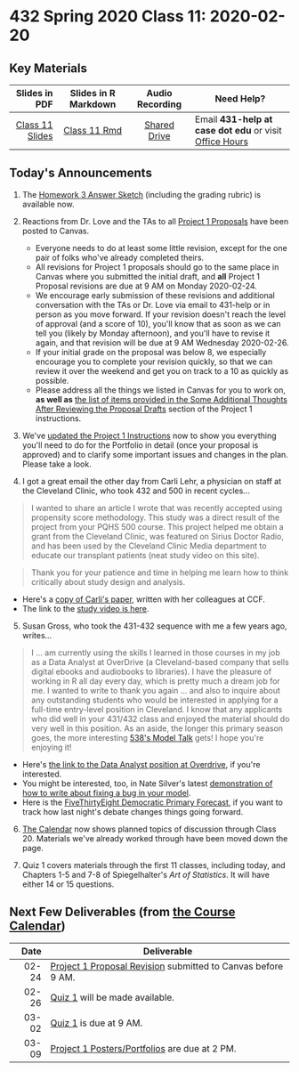 # 432 Spring 2020 Class 11: 2020-02-20

## Key Materials

Slides in PDF | Slides in R Markdown | Audio Recording | Need Help?
------------: | :------------------: | :--------------: | ---------------------------
[Class 11 Slides](https://github.com/THOMASELOVE/2020-432/blob/master/classes/class11/432_2020_slides11.pdf) | [Class 11 Rmd](https://github.com/THOMASELOVE/2020-432/blob/master/classes/class11/432_2020_slides11.Rmd) | [Shared Drive](http://bit.ly/432-2020-audio) | Email **431-help at case dot edu** or visit [Office Hours](https://github.com/THOMASELOVE/2020-432/blob/master/calendar.md#tas-and-office-hours)

## Today's Announcements

1. The [Homework 3 Answer Sketch](https://github.com/THOMASELOVE/2020-432/tree/master/homework/hw03) (including the grading rubric) is available now.
2. Reactions from Dr. Love and the TAs to all [Project 1 Proposals](https://github.com/THOMASELOVE/2020-432/tree/master/projects/project1#deliverable-1-the-proposal) have been posted to Canvas.
    - Everyone needs to do at least some little revision, except for the one pair of folks who've already completed theirs. 
    - All revisions for Project 1 proposals should go to the same place in Canvas where you submitted the initial draft, and **all** Project 1 Proposal revisions are due at 9 AM on Monday 2020-02-24. 
    - We encourage early submission of these revisions and additional conversation with the TAs or Dr. Love via email to 431-help or in person as you move forward. If your revision doesn't reach the level of approval (and a score of 10), you'll know that as soon as we can tell you (likely by Monday afternoon), and you'll have to revise it again, and that revision will be due at 9 AM Wednesday 2020-02-26.
    - If your initial grade on the proposal was below 8, we especially encourage you to complete your revision quickly, so that we can review it over the weekend and get you on track to a 10 as quickly as possible. 
    - Please address all the things we listed in Canvas for you to work on, **as well as** [the list of items provided in the Some Additional Thoughts After Reviewing the Proposal Drafts](https://github.com/THOMASELOVE/2020-432/tree/master/projects/project1#new-some-additional-thoughts-after-reviewing-the-proposal-drafts) section of the Project 1 instructions.

3. We've [updated the Project 1 Instructions](https://github.com/THOMASELOVE/2020-432/tree/master/projects/project1) now to show you everything you'll need to do for the Portfolio in detail (once your proposal is approved) and to clarify some important issues and changes in the plan. Please take a look.

4. I got a great email the other day from Carli Lehr, a physician on staff at the Cleveland Clinic, who took 432 and 500 in recent cycles...

> I wanted to share an article I wrote that was recently accepted using propensity score methodology. This study was a direct result of the project from your PQHS 500 course. This project helped me obtain a grant from the Cleveland Clinic, was featured on Sirius Doctor Radio, and has been used by the Cleveland Clinic Media department to educate our transplant patients (neat study video on this site). 

> Thank you for your patience and time in helping me learn how to think critically about study design and analysis.  

- Here's a [copy of Carli's paper](https://github.com/THOMASELOVE/2020-500/blob/master/classes/class05/JCVTS_Lehr_2020.pdf), written with her colleagues at CCF.
- The link to the [study video is here](https://newsroom.clevelandclinic.org/2019/12/05/cleveland-clinic-study-using-lungs-from-increased-risk-donors-expands-donor-pool-while-maintaining-current-survival-rates/).

5. Susan Gross, who took the 431-432 sequence with me a few years ago, writes...

> I ... am currently using the skills I learned in those courses in my job as a Data Analyst at OverDrive (a Cleveland-based company that sells digital ebooks and audiobooks to libraries). I have the pleasure of working in R all day every day, which is pretty much a dream job for me. I wanted to write to thank you again ... and also to inquire about any outstanding students who would be interested in applying for a full-time entry-level position in Cleveland. I know that any applicants who did well in your 431/432 class and enjoyed the material should do very well in this position. As an aside, the longer this primary season goes, the more interesting [538's Model Talk](https://fivethirtyeight.com/tag/model-talk/) gets! I hope you're enjoying it!

- Here's [the link to the Data Analyst position at Overdrive](https://company.overdrive.com/careers/?p=job%2Fo7azbfwL#positions), if you're interested.
- You might be interested, too, in Nate Silver's latest [demonstration of how to write about fixing a bug in your model](https://fivethirtyeight.com/features/we-fixed-a-mistake-in-how-our-primary-forecast-was-calculating-candidates-demographic-strengths/).
- Here is the [FiveThirtyEight Democratic Primary Forecast](https://projects.fivethirtyeight.com/2020-primary-forecast/), if you want to track how last night's debate changes things going forward.

6. [The Calendar](https://github.com/THOMASELOVE/2020-432/blob/master/calendar.md) now shows planned topics of discussion through Class 20. Materials we've already worked through have been moved down the page.

7. Quiz 1 covers materials through the first 11 classes, including today, and Chapters 1-5 and 7-8 of Spiegelhalter's *Art of Statistics*. It will have either 14 or 15 questions.

## Next Few Deliverables (from [the Course Calendar](https://github.com/THOMASELOVE/2020-432/blob/master/calendar.md))

Date | Deliverable
----: | ---------------------------------------------------------------
02-24 | [Project 1 Proposal Revision](https://github.com/THOMASELOVE/2020-432/tree/master/projects/project1#new-some-additional-thoughts-after-reviewing-the-proposal-drafts) submitted to Canvas before 9 AM.
02-26 | [Quiz 1](https://github.com/THOMASELOVE/2020-432/tree/master/quizzes) will be made available.
03-02 | [Quiz 1](https://github.com/THOMASELOVE/2020-432/tree/master/quizzes) is due at 9 AM.
03-09 | [Project 1 Posters/Portfolios](https://github.com/THOMASELOVE/2020-432/tree/master/projects/project1) are due at 2 PM.
